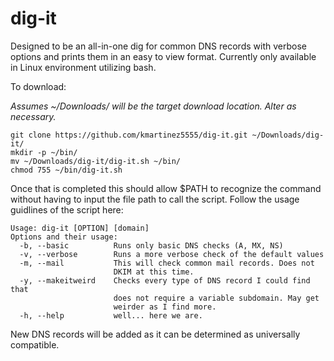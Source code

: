 # dig-it
Designed to be an all-in-one dig for common DNS records with verbose options and prints them in an easy to view format. Currently only available in Linux environment utilizing bash.

To download:

_Assumes ~/Downloads/ will be the target download location. Alter as necessary._
```
git clone https://github.com/kmartinez5555/dig-it.git ~/Downloads/dig-it/
mkdir -p ~/bin/
mv ~/Downloads/dig-it/dig-it.sh ~/bin/
chmod 755 ~/bin/dig-it.sh
```

Once that is completed this should allow $PATH to recognize the command without having to input the file path to call the script. Follow the usage guidlines of the script here:

```
Usage: dig-it [OPTION] [domain]
Options and their usage:
  -b, --basic          Runs only basic DNS checks (A, MX, NS)
  -v, --verbose        Runs a more verbose check of the default values
  -m, --mail           This will check common mail records. Does not
                       DKIM at this time.
  -y, --makeitweird    Checks every type of DNS record I could find that
                       does not require a variable subdomain. May get
                       weirder as I find more.
  -h, --help           well... here we are.
```

New DNS records will be added as it can be determined as universally compatible.
